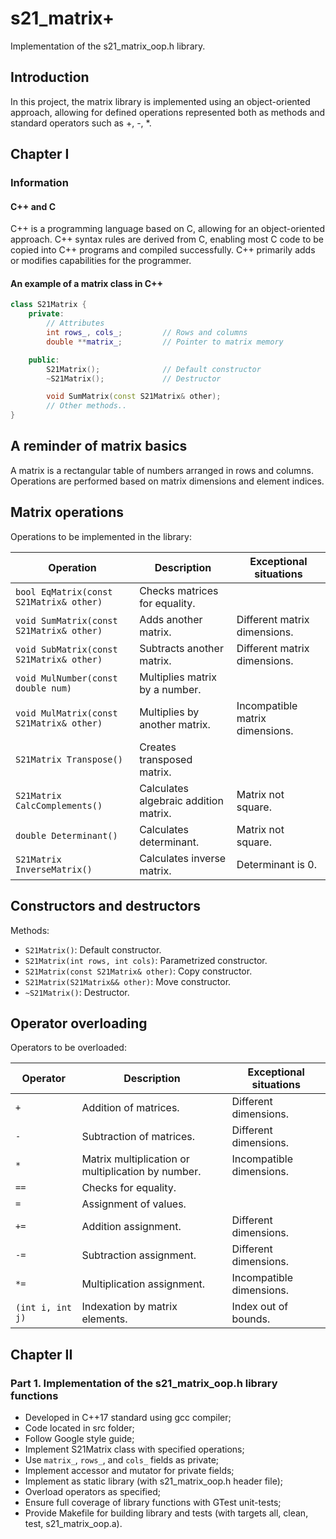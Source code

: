 # s21_matrix+

Implementation of the s21_matrix_oop.h library.

## Introduction

In this project, the matrix library is implemented using an object-oriented approach, allowing for defined operations represented both as methods and standard operators such as +, -, *.

## Chapter I

### Information

#### C++ and C

C++ is a programming language based on C, allowing for an object-oriented approach. C++ syntax rules are derived from C, enabling most C code to be copied into C++ programs and compiled successfully. C++ primarily adds or modifies capabilities for the programmer.

#### An example of a matrix class in C++

```cpp
class S21Matrix {
    private:
        // Attributes
        int rows_, cols_;         // Rows and columns
        double **matrix_;         // Pointer to matrix memory

    public:
        S21Matrix();              // Default constructor
        ~S21Matrix();             // Destructor

        void SumMatrix(const S21Matrix& other); 
        // Other methods..
}
```
## A reminder of matrix basics
A matrix is a rectangular table of numbers arranged in rows and columns. Operations are performed based on matrix dimensions and element indices.

## Matrix operations
Operations to be implemented in the library:

| Operation | Description | Exceptional situations |
| --------- | ----------- | ---------------------- |
| `bool EqMatrix(const S21Matrix& other)` | Checks matrices for equality. |  |
| `void SumMatrix(const S21Matrix& other)` | Adds another matrix. | Different matrix dimensions. |
| `void SubMatrix(const S21Matrix& other)` | Subtracts another matrix. | Different matrix dimensions. |
| `void MulNumber(const double num)` | Multiplies matrix by a number. |  |
| `void MulMatrix(const S21Matrix& other)` | Multiplies by another matrix. | Incompatible matrix dimensions. |
| `S21Matrix Transpose()` | Creates transposed matrix. |  |
| `S21Matrix CalcComplements()` | Calculates algebraic addition matrix. | Matrix not square. |
| `double Determinant()` | Calculates determinant. | Matrix not square. |
| `S21Matrix InverseMatrix()` | Calculates inverse matrix. | Determinant is 0. |

## Constructors and destructors
Methods:

- `S21Matrix()`: Default constructor.
- `S21Matrix(int rows, int cols)`: Parametrized constructor.
- `S21Matrix(const S21Matrix& other)`: Copy constructor.
- `S21Matrix(S21Matrix&& other)`: Move constructor.
- `~S21Matrix()`: Destructor.

## Operator overloading
Operators to be overloaded:

| Operator | Description | Exceptional situations |
| -------- | ----------- | ---------------------- |
| `+`      | Addition of matrices. | Different dimensions. |
| `-`      | Subtraction of matrices. | Different dimensions. |
| `*`      | Matrix multiplication or multiplication by number. | Incompatible dimensions. |
| `==`     | Checks for equality. |  |
| `=`      | Assignment of values. |  |
| `+=`     | Addition assignment. | Different dimensions. |
| `-=`     | Subtraction assignment. | Different dimensions. |
| `*=`     | Multiplication assignment. | Incompatible dimensions. |
| `(int i, int j)` | Indexation by matrix elements. | Index out of bounds. |

## Chapter II

### Part 1. Implementation of the s21_matrix_oop.h library functions
- Developed in C++17 standard using gcc compiler;
- Code located in src folder;
- Follow Google style guide;
- Implement S21Matrix class with specified operations;
- Use `matrix_`, `rows_`, and `cols_` fields as private;
- Implement accessor and mutator for private fields;
- Implement as static library (with s21_matrix_oop.h header file);
- Overload operators as specified;
- Ensure full coverage of library functions with GTest unit-tests;
- Provide Makefile for building library and tests (with targets all, clean, test, s21_matrix_oop.a).
